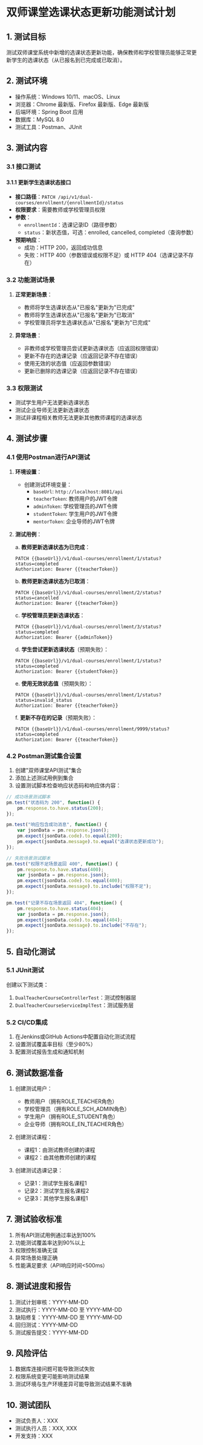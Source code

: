 # 双师课堂选课状态更新功能测试计划

## 1. 测试目标

测试双师课堂系统中新增的选课状态更新功能，确保教师和学校管理员能够正常更新学生的选课状态（从已报名到已完成或已取消）。

## 2. 测试环境

- 操作系统：Windows 10/11、macOS、Linux
- 浏览器：Chrome 最新版、Firefox 最新版、Edge 最新版
- 后端环境：Spring Boot 应用
- 数据库：MySQL 8.0
- 测试工具：Postman、JUnit

## 3. 测试内容

### 3.1 接口测试

#### 3.1.1 更新学生选课状态接口

- **接口路径**：`PATCH /api/v1/dual-courses/enrollment/{enrollmentId}/status`
- **权限要求**：需要教师或学校管理员权限
- **参数**：
  - `enrollmentId`：选课记录ID（路径参数）
  - `status`：新状态值，可选：enrolled, cancelled, completed（查询参数）
- **预期响应**：
  - 成功：HTTP 200，返回成功信息
  - 失败：HTTP 400（参数错误或权限不足）或 HTTP 404（选课记录不存在）

### 3.2 功能测试场景

1. **正常更新场景**：
   - 教师将学生选课状态从"已报名"更新为"已完成"
   - 教师将学生选课状态从"已报名"更新为"已取消"
   - 学校管理员将学生选课状态从"已报名"更新为"已完成"

2. **异常场景**：
   - 非教师或学校管理员尝试更新选课状态（应返回权限错误）
   - 更新不存在的选课记录（应返回记录不存在错误）
   - 使用无效的状态值（应返回参数错误）
   - 更新已删除的选课记录（应返回记录不存在错误）

### 3.3 权限测试

- 测试学生用户无法更新选课状态
- 测试企业导师无法更新选课状态
- 测试非课程相关教师无法更新其他教师课程的选课状态

## 4. 测试步骤

### 4.1 使用Postman进行API测试

1. **环境设置**：
   - 创建测试环境变量：
     - `baseUrl`: `http://localhost:8081/api`
     - `teacherToken`: 教师用户的JWT令牌
     - `adminToken`: 学校管理员的JWT令牌
     - `studentToken`: 学生用户的JWT令牌
     - `mentorToken`: 企业导师的JWT令牌

2. **测试用例**：

   a. **教师更新选课状态为已完成**：
   ```
   PATCH {{baseUrl}}/v1/dual-courses/enrollment/1/status?status=completed
   Authorization: Bearer {{teacherToken}}
   ```

   b. **教师更新选课状态为已取消**：
   ```
   PATCH {{baseUrl}}/v1/dual-courses/enrollment/2/status?status=cancelled
   Authorization: Bearer {{teacherToken}}
   ```

   c. **学校管理员更新选课状态**：
   ```
   PATCH {{baseUrl}}/v1/dual-courses/enrollment/3/status?status=completed
   Authorization: Bearer {{adminToken}}
   ```

   d. **学生尝试更新选课状态**（预期失败）：
   ```
   PATCH {{baseUrl}}/v1/dual-courses/enrollment/1/status?status=completed
   Authorization: Bearer {{studentToken}}
   ```

   e. **使用无效状态值**（预期失败）：
   ```
   PATCH {{baseUrl}}/v1/dual-courses/enrollment/1/status?status=invalid_status
   Authorization: Bearer {{teacherToken}}
   ```

   f. **更新不存在的记录**（预期失败）：
   ```
   PATCH {{baseUrl}}/v1/dual-courses/enrollment/9999/status?status=completed
   Authorization: Bearer {{teacherToken}}
   ```

### 4.2 Postman测试集合设置

1. 创建"双师课堂API测试"集合
2. 添加上述测试用例到集合
3. 设置测试脚本检查响应状态码和响应体内容：

```javascript
// 成功场景测试脚本
pm.test("状态码为 200", function() {
    pm.response.to.have.status(200);
});

pm.test("响应包含成功消息", function() {
    var jsonData = pm.response.json();
    pm.expect(jsonData.code).to.equal(200);
    pm.expect(jsonData.message).to.equal("选课状态更新成功");
});

// 失败场景测试脚本
pm.test("权限不足场景返回 400", function() {
    pm.response.to.have.status(400);
    var jsonData = pm.response.json();
    pm.expect(jsonData.code).to.equal(400);
    pm.expect(jsonData.message).to.include("权限不足");
});

pm.test("记录不存在场景返回 404", function() {
    pm.response.to.have.status(404);
    var jsonData = pm.response.json();
    pm.expect(jsonData.code).to.equal(404);
    pm.expect(jsonData.message).to.include("不存在");
});
```

## 5. 自动化测试

### 5.1 JUnit测试

创建以下测试类：

1. `DualTeacherCourseControllerTest`：测试控制器层
2. `DualTeacherCourseServiceImplTest`：测试服务层

### 5.2 CI/CD集成

1. 在Jenkins或GitHub Actions中配置自动化测试流程
2. 设置测试覆盖率目标（至少80%）
3. 配置测试报告生成和通知机制

## 6. 测试数据准备

1. 创建测试用户：
   - 教师用户（拥有ROLE_TEACHER角色）
   - 学校管理员（拥有ROLE_SCH_ADMIN角色）
   - 学生用户（拥有ROLE_STUDENT角色）
   - 企业导师（拥有ROLE_EN_TEACHER角色）

2. 创建测试课程：
   - 课程1：由测试教师创建的课程
   - 课程2：由其他教师创建的课程

3. 创建测试选课记录：
   - 记录1：测试学生报名课程1
   - 记录2：测试学生报名课程2
   - 记录3：其他学生报名课程1

## 7. 测试验收标准

1. 所有API测试用例通过率达到100%
2. 功能测试覆盖率达到90%以上
3. 权限控制准确无误
4. 异常场景处理正确
5. 性能满足要求（API响应时间<500ms）

## 8. 测试进度和报告

1. 测试计划审核：YYYY-MM-DD
2. 测试执行：YYYY-MM-DD 至 YYYY-MM-DD
3. 缺陷修复：YYYY-MM-DD 至 YYYY-MM-DD
4. 回归测试：YYYY-MM-DD
5. 测试报告提交：YYYY-MM-DD

## 9. 风险评估

1. 数据库连接问题可能导致测试失败
2. 权限系统变更可能影响测试结果
3. 测试环境与生产环境差异可能导致测试结果不准确

## 10. 测试团队

- 测试负责人：XXX
- 测试执行人员：XXX, XXX
- 开发支持：XXX 